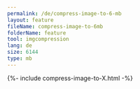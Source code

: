 ```yaml
---
permalink: /de/compress-image-to-6-mb
layout: feature
fileName: compress-image-to-6mb
folderName: feature
tool: imgcompression
lang: de
size: 6144
type: mb
---
```


{%- include compress-image-to-X.html -%}

